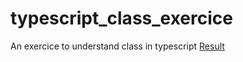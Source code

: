 # typescript_class_exercice
An exercice to understand class in typescript
[Result](https://somebodylikeeverybody.github.io/typescript_class_exercice/build/index.html)
